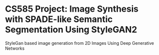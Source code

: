 # CS585 Project: Image Synthesis with SPADE-like Semantic Segmentation Using StyleGAN2
StyleGan based image generation from 2D Images Using Deep Generative Networks
